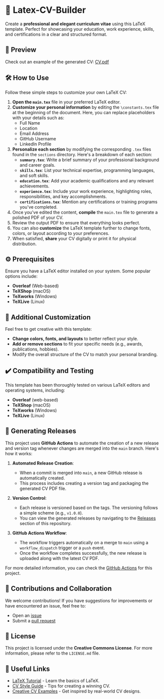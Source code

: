 # 📑 Latex-CV-Builder

Create a **professional and elegant curriculum vitae** using this LaTeX template. Perfect for showcasing your education, work experience, skills, and certifications in a clear and structured format.

## 📸 Preview
Check out an example of the generated CV:
[CV.pdf](CV.pdf)

## 🛠️ How to Use

Follow these simple steps to customize your own LaTeX CV:

1. **Open the `main.tex`** file in your preferred LaTeX editor.
2. **Customize your personal information** by editing the `\constants.tex` file at the beginning of the document. Here, you can replace placeholders with your details such as:
   - Full Name
   - Location
   - Email Address
   - GitHub Username
   - LinkedIn Profile
3. **Personalize each section** by modifying the corresponding `.tex` files found in the `sections` directory. Here's a breakdown of each section:
   - **`summary.tex`**: Write a brief summary of your professional background and career goals.
   - **`skills.tex`**: List your technical expertise, programming languages, and soft skills.
   - **`education.tex`**: Add your academic qualifications and any relevant achievements.
   - **`experience.tex`**: Include your work experience, highlighting roles, responsibilities, and key accomplishments.
   - **`certifications.tex`**: Mention any certifications or training programs you've completed.
4. Once you've edited the content, **compile** the `main.tex` file to generate a polished PDF of your CV.
5. Review the output PDF to ensure that everything looks perfect.
6. You can also **customize** the LaTeX template further to change fonts, colors, or layout according to your preferences.
7. When satisfied, **share** your CV digitally or print it for physical distribution.

## ⚙️ Prerequisites

Ensure you have a LaTeX editor installed on your system. Some popular options include:
- **Overleaf** (Web-based)
- **TeXShop** (macOS)
- **TeXworks** (Windows)
- **TeXLive** (Linux)

## 🎨 Additional Customization

Feel free to get creative with this template:
- **Change colors, fonts, and layouts** to better reflect your style.
- **Add or remove sections** to fit your specific needs (e.g., awards, publications, hobbies).
- Modify the overall structure of the CV to match your personal branding.

## ✔️ Compatibility and Testing

This template has been thoroughly tested on various LaTeX editors and operating systems, including:
- **Overleaf** (web-based)
- **TeXShop** (macOS)
- **TeXworks** (Windows)
- **TeXLive** (Linux)

## 🚀 Generating Releases

This project uses **GitHub Actions** to automate the creation of a new release and version tag whenever changes are merged into the `main` branch. Here's how it works:

1. **Automated Release Creation**:
   - When a commit is merged into `main`, a new GitHub release is automatically created.
   - This process includes creating a version tag and packaging the generated CV PDF file.

2. **Version Control**:
   - Each release is versioned based on the tags. The versioning follows a simple scheme (e.g., `v1.0.0`).
   - You can view the generated releases by navigating to the [Releases](https://github.com/RArroyo00/Latex-CV-Builder/releases) section of this repository.

3. **GitHub Actions Workflow**:
   - The workflow triggers automatically on a merge to `main` using a `workflow_dispatch` trigger or a `push` event.
   - Once the workflow completes successfully, the new release is uploaded along with the latest CV PDF.
   
For more detailed information, you can check the [GitHub Actions](https://github.com/RArroyo00/Latex-CV-Builder/actions) for this project.


## 🤝 Contributions and Collaboration

We welcome contributions! If you have suggestions for improvements or have encountered an issue, feel free to:
- Open an [issue](https://github.com/RArroyo00/Latex-CV-Builder/issues)
- Submit a [pull request](https://github.com/RArroyo00/Latex-CV-Builder/pulls)

## 📜 License

This project is licensed under the **Creative Commons License**. For more information, please refer to the `LICENSE.md` file.

## 🔗 Useful Links
- [LaTeX Tutorial](https://www.latex-tutorial.com/) - Learn the basics of LaTeX.
- [CV Style Guide](https://www.careercenter.illinois.edu/resumes) - Tips for creating a winning CV.
- [Creative CV Examples](https://www.visualcv.com/examples/) - Get inspired by real-world CV designs.

